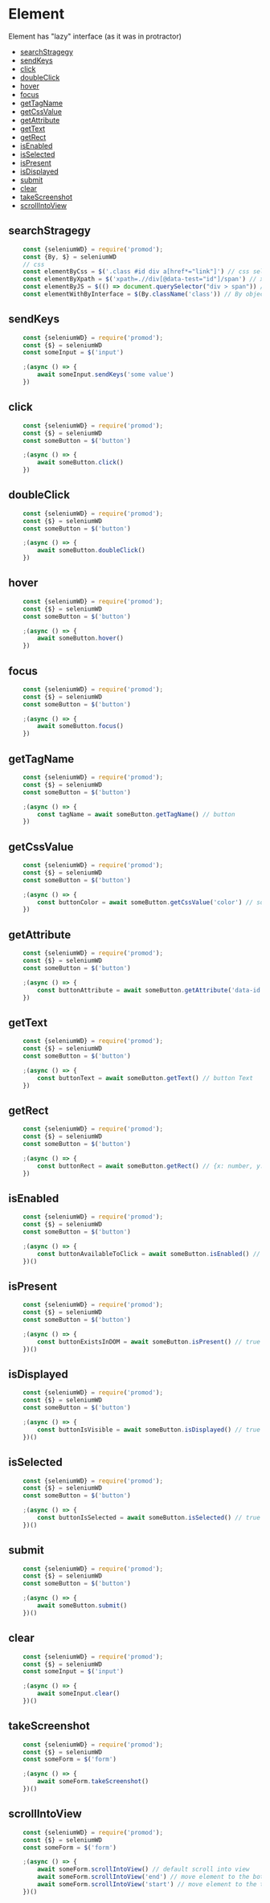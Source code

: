 # Element
Element has "lazy" interface (as it was in protractor)

- [searchStragegy](#searchstragegy)
- [sendKeys](#sendkeys)
- [click](#click)
- [doubleClick](#doubleClick)
- [hover](#hover)
- [focus](#focus)
- [getTagName](#gettagname)
- [getCssValue](#getcssvalue)
- [getAttribute](#getattribute)
- [getText](#gettext)
- [getRect](#getrect)
- [isEnabled](#isenabled)
- [isSelected](#isselected)
- [isPresent](#ispresent)
- [isDisplayed](#isdisplayed)
- [submit](#submit)
- [clear](#clear)
- [takeScreenshot](#takescreenshot)
- [scrollIntoView](#scrollintoview)


## searchStragegy
```js
	const {seleniumWD} = require('promod');
	const {By, $} = seleniumWD
	// css
	const elementByCss = $('.class #id div a[href*="link"]') // css selector
	const elementByXpath = $('xpath=.//div[@data-test="id"]/span') // xpath selector
	const elementByJS = $(() => document.querySelector("div > span")) // js selector
	const elementWithByInterface = $(By.className('class')) // By object interface
```

## sendKeys
```js
	const {seleniumWD} = require('promod');
	const {$} = seleniumWD
	const someInput = $('input')

	;(async () => {
		await someInput.sendKeys('some value')
	})
```

## click
```js
	const {seleniumWD} = require('promod');
	const {$} = seleniumWD
	const someButton = $('button')

	;(async () => {
		await someButton.click()
	})
```

## doubleClick
```js
	const {seleniumWD} = require('promod');
	const {$} = seleniumWD
	const someButton = $('button')

	;(async () => {
		await someButton.doubleClick()
	})
```

## hover
```js
	const {seleniumWD} = require('promod');
	const {$} = seleniumWD
	const someButton = $('button')

	;(async () => {
		await someButton.hover()
	})
```

## focus
```js
	const {seleniumWD} = require('promod');
	const {$} = seleniumWD
	const someButton = $('button')

	;(async () => {
		await someButton.focus()
	})
```

## getTagName
```js
	const {seleniumWD} = require('promod');
	const {$} = seleniumWD
	const someButton = $('button')

	;(async () => {
		const tagName = await someButton.getTagName() // button
	})
```

## getCssValue
```js
	const {seleniumWD} = require('promod');
	const {$} = seleniumWD
	const someButton = $('button')

	;(async () => {
		const buttonColor = await someButton.getCssValue('color') // some color
	})
```

## getAttribute
```js
	const {seleniumWD} = require('promod');
	const {$} = seleniumWD
	const someButton = $('button')

	;(async () => {
		const buttonAttribute = await someButton.getAttribute('data-id') // value of data-id attribute
	})
```

## getText
```js
	const {seleniumWD} = require('promod');
	const {$} = seleniumWD
	const someButton = $('button')

	;(async () => {
		const buttonText = await someButton.getText() // button Text
	})
```

## getRect
```js
	const {seleniumWD} = require('promod');
	const {$} = seleniumWD
	const someButton = $('button')

	;(async () => {
		const buttonRect = await someButton.getRect() // {x: number, y: number, width: number, height: number}
	})
```

## isEnabled
```js
	const {seleniumWD} = require('promod');
	const {$} = seleniumWD
	const someButton = $('button')

	;(async () => {
		const buttonAvailableToClick = await someButton.isEnabled() // true|false
	})()
```

## isPresent
```js
	const {seleniumWD} = require('promod');
	const {$} = seleniumWD
	const someButton = $('button')

	;(async () => {
		const buttonExistsInDOM = await someButton.isPresent() // true|false
	})()
```

## isDisplayed
```js
	const {seleniumWD} = require('promod');
	const {$} = seleniumWD
	const someButton = $('button')

	;(async () => {
		const buttonIsVisible = await someButton.isDisplayed() // true|false
	})()
```

## isSelected
```js
	const {seleniumWD} = require('promod');
	const {$} = seleniumWD
	const someButton = $('button')

	;(async () => {
		const buttonIsSelected = await someButton.isSelected() // true|false
	})()
```

## submit
```js
	const {seleniumWD} = require('promod');
	const {$} = seleniumWD
	const someButton = $('button')

	;(async () => {
		await someButton.submit()
	})()
```

## clear
```js
	const {seleniumWD} = require('promod');
	const {$} = seleniumWD
	const someInput = $('input')

	;(async () => {
		await someInput.clear()
	})()
```

## takeScreenshot
```js
	const {seleniumWD} = require('promod');
	const {$} = seleniumWD
	const someForm = $('form')

	;(async () => {
		await someForm.takeScreenshot()
	})()
```

## scrollIntoView
```js
	const {seleniumWD} = require('promod');
	const {$} = seleniumWD
	const someForm = $('form')

	;(async () => {
		await someForm.scrollIntoView() // default scroll into view
		await someForm.scrollIntoView('end') // move element to the bottom of the view port
		await someForm.scrollIntoView('start') // move element to the top of the view port
	})()
```
